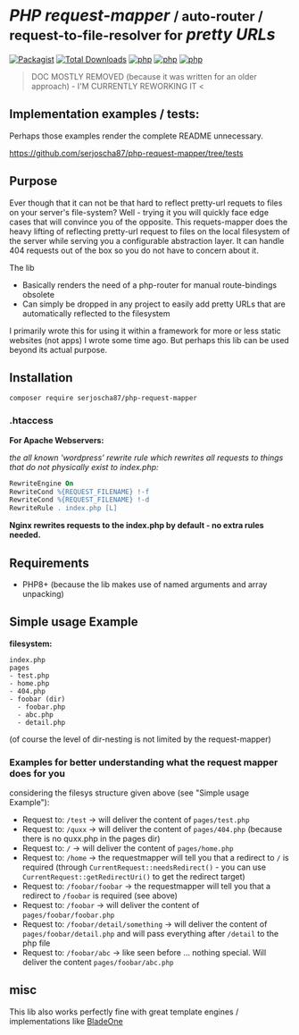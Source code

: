 # *PHP request-mapper* <small>/ auto-router / request-to-file-resolver for</small> *pretty URLs*

[![Packagist](https://img.shields.io/packagist/v/serjoscha87/php-request-mapper.svg)](https://packagist.org/packages/serjoscha87/php-request-mapper)
[![Total Downloads](https://poser.pugx.org/serjoscha87/php-request-mapper/downloads)](https://packagist.org/packages/serjoscha87/php-request-mapper)
[![php](https://img.shields.io/badge/php-5.x-red.svg)]()
[![php](https://img.shields.io/badge/php-7.x-red.svg)]()
[![php](https://img.shields.io/badge/php-8.x-green.svg)]()

> DOC MOSTLY REMOVED (because it was written for an older approach) - I'M CURRENTLY REWORKING IT <

## Implementation examples / tests:

Perhaps those examples render the complete README unnecessary.

https://github.com/serjoscha87/php-request-mapper/tree/tests

## Purpose

Ever though that it can not be that hard to reflect pretty-url requets to files on your server's file-system? Well - trying it you will quickly face edge cases that will convince you of the opposite.
This requets-mapper does the heavy lifting of reflecting pretty-url request to files on the local filesystem of the server while serving you a configurable abstraction layer.
It can handle 404 requests out of the box so you do not have to concern about it. 

The lib 
  -  Basically renders the need of a php-router for manual route-bindings obsolete
  -  Can simply be dropped in any project to easily add pretty URLs that are automatically reflected to the filesystem

I primarily wrote this for using it within a framework for more or less static websites (not apps) I wrote some time ago. But perhaps this lib can be used beyond its actual purpose.

## Installation

``composer require serjoscha87/php-request-mapper``

### .htaccess

**For Apache Webservers:**

_the all known 'wordpress' rewrite rule which rewrites all requests to things that do not physically exist to index.php:_

```apache
RewriteEngine On
RewriteCond %{REQUEST_FILENAME} !-f
RewriteCond %{REQUEST_FILENAME} !-d
RewriteRule . index.php [L]
```

**Nginx rewrites requests to the index.php by default - no extra rules needed.**

## Requirements

  - PHP8+ (because the lib makes use of named arguments and array unpacking)

## Simple usage Example

**filesystem:**
```
index.php
pages
- test.php
- home.php
- 404.php
- foobar (dir)
  - foobar.php
  - abc.php
  - detail.php
```

(of course the level of dir-nesting is not limited by the request-mapper)


### Examples for better understanding what the request mapper does for you

considering the filesys structure given above (see "Simple usage Example"):

  - Request to: ``/test`` -> will deliver the content of ``pages/test.php``
  - Request to: ``/quxx`` -> will deliver the content of ``pages/404.php`` (because there is no quxx.php in the pages dir)
  - Request to: ``/`` -> will deliver the content of ``pages/home.php``
  - Request to: ``/home`` -> the requestmapper will tell you that a redirect to ``/`` is required (through ``CurrentRequest::needsRedirect()`` - you can use ``CurrentRequest::getRedirectUri()`` to get the redirect target)
  - Request to: ``/foobar/foobar`` -> the requestmapper will tell you that a redirect to ``/foobar`` is required (see above)
  - Request to: ``/foobar`` -> will deliver the content of ``pages/foobar/foobar.php``
  - Request to: ``/foobar/detail/something`` -> will deliver the content of ``pages/foobar/detail.php`` and will pass everything after ``/detail`` to the php file
  - Request to: ``/foobar/abc`` -> like seen before ... nothing special. Will deliver the content ``pages/foobar/abc.php``

## misc

This lib also works perfectly fine with great template engines / implementations like [BladeOne](https://github.com/serjoscha87/php-request-mapper)
